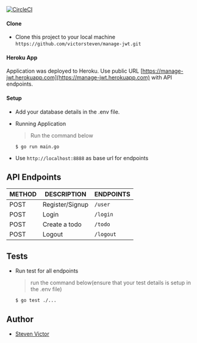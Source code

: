 [![CircleCI](https://circleci.com/gh/victorsteven/manage-jwt.svg?style=svg)](https://circleci.com/gh/victorsteven/manage-jwt)


#### Clone

- Clone this project to your local machine `https://github.com/victorsteven/manage-jwt.git`

#### Heroku App

Application was deployed to Heroku. Use public URL [https://manage-jwt.herokuapp.com](https://manage-jwt.herokuapp.com) with API endpoints.

#### Setup

- Add your database details in the .env file.

- Running Application
  > Run the command below
  ```shell
  $ go run main.go
  ```
- Use `http://localhost:8888` as base url for endpoints

## API Endpoints

| METHOD | DESCRIPTION                             | ENDPOINTS                 |
| ------ | --------------------------------------- | ------------------------- |
| POST   | Register/Signup                         | `/user`                   |
| POST   | Login                                   | `/login`             |
| POST   | Create a todo                           | `/todo`                   |
| POST   | Logout                                  | `/logout`                 |

## Tests

- Run test for all endpoints
  > run the command below(ensure that your test details is setup in the .env file)
  ```shell
  $ go test ./...
  ```

## Author

- [Steven Victor](https://twitter.com/stevensunflash)
